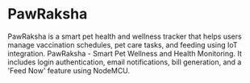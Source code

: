 # PawRaksha
PawRaksha is a smart pet health and wellness tracker that helps users manage vaccination schedules, pet care tasks, and feeding using IoT integration. PawRaksha - Smart Pet Wellness and Health Monitoring. It includes login authentication, email notifications, bill generation, and a 'Feed Now' feature using NodeMCU.

